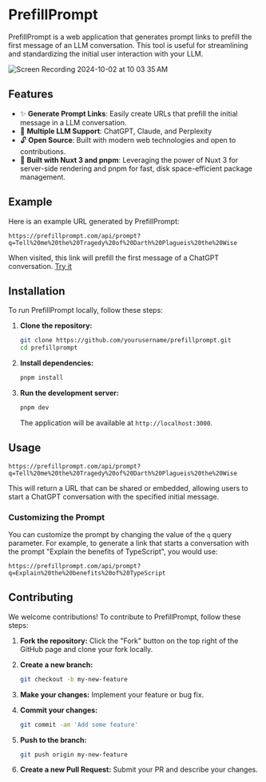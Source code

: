 # PrefillPrompt

PrefillPrompt is a web application that generates prompt links to prefill the first message of an LLM conversation. This tool is useful for streamlining and standardizing the initial user interaction with your LLM. 

![Screen Recording 2024-10-02 at 10 03 35 AM](https://github.com/user-attachments/assets/aa52c8e6-5ad7-4370-b40b-b89b95bff19b)


## Features

- ✨ **Generate Prompt Links**: Easily create URLs that prefill the initial message in a LLM conversation.
- 🤖 **Multiple LLM Support**: ChatGPT, Claude, and Perplexity
- 🔓 **Open Source**: Built with modern web technologies and open to contributions.
- 🚀 **Built with Nuxt 3 and pnpm**: Leveraging the power of Nuxt 3 for server-side rendering and pnpm for fast, disk space-efficient package management.

## Example

Here is an example URL generated by PrefillPrompt:
```
https://prefillprompt.com/api/prompt?q=Tell%20me%20the%20Tragedy%20of%20Darth%20Plagueis%20the%20Wise
```
When visited, this link will prefill the first message of a ChatGPT conversation.
[Try it](https://prefillprompt.com/api/prompt?q=Tell%20me%20the%20Tragedy%20of%20Darth%20Plagueis%20the%20Wise)

## Installation

To run PrefillPrompt locally, follow these steps:

1. **Clone the repository:**
   ```bash
   git clone https://github.com/yourusername/prefillprompt.git
   cd prefillprompt
   ```

2. **Install dependencies:**
   ```bash
   pnpm install
   ```

3. **Run the development server:**
   ```bash
   pnpm dev
   ```
   The application will be available at `http://localhost:3000`.

## Usage

```
https://prefillprompt.com/api/prompt?q=Tell%20me%20the%20Tragedy%20of%20Darth%20Plagueis%20the%20Wise
```

This will return a URL that can be shared or embedded, allowing users to start a ChatGPT conversation with the specified initial message.

### Customizing the Prompt

You can customize the prompt by changing the value of the `q` query parameter. For example, to generate a link that starts a conversation with the prompt "Explain the benefits of TypeScript", you would use:

```
https://prefillprompt.com/api/prompt?q=Explain%20the%20benefits%20of%20TypeScript
```

## Contributing

We welcome contributions! To contribute to PrefillPrompt, follow these steps:

1. **Fork the repository:**
   Click the "Fork" button on the top right of the GitHub page and clone your fork locally.

2. **Create a new branch:**
   ```bash
   git checkout -b my-new-feature
   ```

3. **Make your changes:**
   Implement your feature or bug fix.

4. **Commit your changes:**
   ```bash
   git commit -am 'Add some feature'
   ```

5. **Push to the branch:**
   ```bash
   git push origin my-new-feature
   ```

6. **Create a new Pull Request:**
   Submit your PR and describe your changes.
